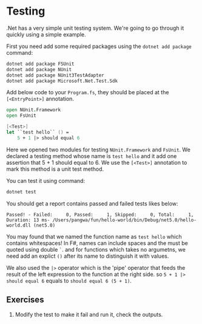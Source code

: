 # Testing
.Net has a very simple unit testing system. We're going to go through it quickly using a simple example.

First you need add some required packages using the `dotnet add package` command:
```bash
dotnet add package FSUnit
dotnet add package NUnit
dotnet add package NUnit3TestAdapter
dotnet add package Microsoft.Net.Test.Sdk
```

Add below code to your `Program.fs`, they should be placed at the `[<EntryPoint>]` annotation.

```fsharp
open NUnit.Framework
open FsUnit

[<Test>]
let ``test hello`` () =
    5 + 1 |> should equal 6
```

Here we opened two modules for testing `NUnit.Framework` and `FsUnit`. We declared a testing method whose name is `test hello` and it add one assertion that 5 + 1 should equal to 6. We use the `[<Test>]` annotation to mark this method is a unit test method. 

You can test it using command:
```bash
dotnet test
```
You should get a report contains passed and failed tests likes below:
```
Passed! - Failed:     0, Passed:     1, Skipped:     0, Total:     1, Duration: 13 ms- /Users/pangwa/fun/hello-world/bin/Debug/net5.0/hello-world.dll (net5.0)
```

You may found that we named the function name as `test hello` which contains whitespaces! In F#, names can include spaces and the must be quoted using double `` ` ``.  and for functions which takes no argumetns, we need add an explict `()` after its name to distinguish it with values.

We also used the `|>` operator which is the 'pipe' operator that feeds the result of the left expression to the function at the right side. so `5 + 1 |> should equal 6` equals to `should equal 6 (5 + 1)`.

## Exercises
1. Modify the test to make it fail and run it, check the outputs.
